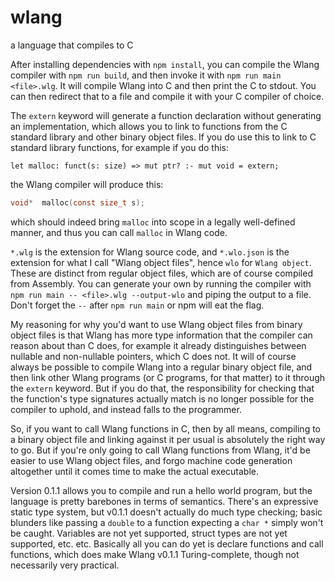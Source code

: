 # wlang
a language that compiles to C

After installing dependencies with `npm install`, you can compile the Wlang compiler
with `npm run build`, and then invoke it with `npm run main <file>.wlg`. It will compile
Wlang into C and then print the C to stdout. You can then redirect that to a file and
compile it with your C compiler of choice.


The `extern` keyword will generate a function declaration without generating an implementation,
which allows you to link to functions from the C standard library and other binary object
files. If you do use this to link to C standard library functions, for example if you do this:
```
let malloc: funct(s: size) => mut ptr? :- mut void = extern;
```
the Wlang compiler will produce this:
```c
void*  malloc(const size_t s);
```
which should indeed bring `malloc` into scope in a legally well-defined manner, and thus you
can call `malloc` in Wlang code.


`*.wlg` is the extension for Wlang source code, and `*.wlo.json` is the extension for what
I call "Wlang object files", hence `wlo` for `Wlang object`. These are distinct from regular
object files, which are of course compiled from Assembly. You can generate your own by
running the compiler with `npm run main -- <file>.wlg --output-wlo` and piping the output
to a file. Don't forget the `--` after `npm run main` or npm will eat the flag.


My reasoning for why you'd want to use Wlang object files from binary object files is that Wlang
has more type information that the compiler can reason about than C does, for example it
already distinguishes between nullable and non-nullable pointers, which C does not. It will
of course always be possible to compile Wlang into a regular binary object file, and then
link other Wlang programs (or C programs, for that matter) to it through the `extern` keyword.
But if you do that, the responsibility for checking that the function's type signatures
actually match is no longer possible for the compiler to uphold, and instead falls to the
programmer.

So, if you want to call Wlang functions in C, then by all means, compiling to a binary
object file and linking against it per usual is absolutely the right way to go. But if you're
only going to call Wlang functions from Wlang, it'd be easier to use Wlang object files,
and forgo machine code generation altogether until it comes time to make the actual executable.


Version 0.1.1 allows you to compile and run a hello world program, but the language is pretty
barebones in terms of semantics. There's an expressive static type system, but v0.1.1 doesn't
actually do much type checking; basic blunders like passing a `double` to a function expecting
a `char *` simply won't be caught. Variables are not yet supported, struct types are not yet
supported, etc. etc. Basically all you can do yet is declare functions and call functions,
which does make Wlang v0.1.1 Turing-complete, though not necessarily very practical.
